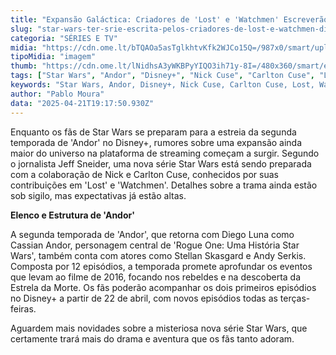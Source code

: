 ```yaml
---
title: "Expansão Galáctica: Criadores de 'Lost' e 'Watchmen' Escreverão Nova Série Star Wars"
slug: "star-wars-ter-srie-escrita-pelos-criadores-de-lost-e-watchmen-diz-insider"
categoria: "SÉRIES E TV"
midia: "https://cdn.ome.lt/bTQAOa5asTglkhtvKfk2WJCo15Q=/987x0/smart/uploads/conteudo/fotos/star-wars-saga-trilogia_dY9v4vU.jpg"
tipoMidia: "imagem"
thumb: "https://cdn.ome.lt/lNidhsA3yWKBPyYIQO3ih71y-8I=/480x360/smart/extras/conteudos/star-wars-saga-trilogia_vfrLttL.jpg"
tags: ["Star Wars", "Andor", "Disney+", "Nick Cuse", "Carlton Cuse", "Lost", "Watchmen", "Diego Luna", "Rogue One", "Estrela da Morte"]
keywords: "Star Wars, Andor, Disney+, Nick Cuse, Carlton Cuse, Lost, Watchmen, Diego Luna, Rogue One, Estrela da Morte"
author: "Pablo Moura"
data: "2025-04-21T19:17:50.930Z"
---
```


Enquanto os fãs de Star Wars se preparam para a estreia da segunda temporada de 'Andor' no Disney+, rumores sobre uma expansão ainda maior do universo na plataforma de streaming começam a surgir. Segundo o jornalista Jeff Sneider, uma nova série Star Wars está sendo preparada com a colaboração de Nick e Carlton Cuse, conhecidos por suas contribuições em 'Lost' e 'Watchmen'. Detalhes sobre a trama ainda estão sob sigilo, mas expectativas já estão altas. 

**Elenco e Estrutura de 'Andor'**

A segunda temporada de 'Andor', que retorna com Diego Luna como Cassian Andor, personagem central de 'Rogue One: Uma História Star Wars', também conta com atores como Stellan Skasgard e Andy Serkis. Composta por 12 episódios, a temporada promete aprofundar os eventos que levam ao filme de 2016, focando nos rebeldes e na descoberta da Estrela da Morte. Os fãs poderão acompanhar os dois primeiros episódios no Disney+ a partir de 22 de abril, com novos episódios todas as terças-feiras. 

Aguardem mais novidades sobre a misteriosa nova série Star Wars, que certamente trará mais do drama e aventura que os fãs tanto adoram.